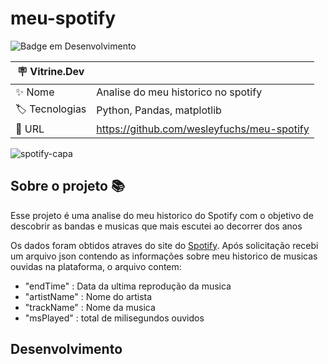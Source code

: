 # meu-spotify

![Badge em Desenvolvimento](http://img.shields.io/static/v1?label=STATUS&message=FINALIZADO&color=GREEN&style=for-the-badge)

| :placard: Vitrine.Dev |     |
| -------------         | --- |
| :sparkles: Nome       | Analise do meu historico no spotify
| :label: Tecnologias   | Python, Pandas, matplotlib
| :rocket: URL          | https://github.com/wesleyfuchs/meu-spotify

<!-- Capa da Vitrine.dev-->
![spotify-capa](https://user-images.githubusercontent.com/55562529/227704719-d08cd9c8-f9ca-45e3-b321-134292144e2a.png#vitrinedev)

## Sobre o projeto 📚

Esse projeto é uma analise do meu historico do Spotify com o objetivo de descobrir as bandas e musicas que mais escutei ao decorrer dos anos </br>

Os dados foram obtidos atraves do site do [Spotify](https://www.spotify.com/br-pt/account/privacy/). Após solicitação recebi um arquivo json contendo as informações sobre meu historico de musicas ouvidas na plataforma, o arquivo contem:
- "endTime" : Data da ultima reprodução da musica
- "artistName" : Nome do artista
- "trackName" : Nome da musica
- "msPlayed" : total de milisegundos ouvidos

## Desenvolvimento



